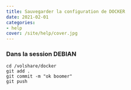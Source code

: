 ```yaml
---
title: Sauvegarder la configuration de DOCKER
date: 2021-02-01
categories:
- help
cover: /site/help/cover.jpg
---
```

<!--more-->

### Dans la session DEBIAN 

	cd /volshare/docker
	git add .
	git commit -m "ok boomer"
	git push

